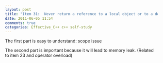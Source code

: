 ```yaml
---
layout: post
title: "Item 31:  Never return a reference to a local object or to a dereferenced pointer initialized by new within the function"
date: 2011-06-05 11:54
comments: true
categories: Effective_C++ c++ self-study
---
```


The first part is easy to understand: scope issue


The second part is important because it will lead to memory leak. (Related to item 23 and operator overload)

